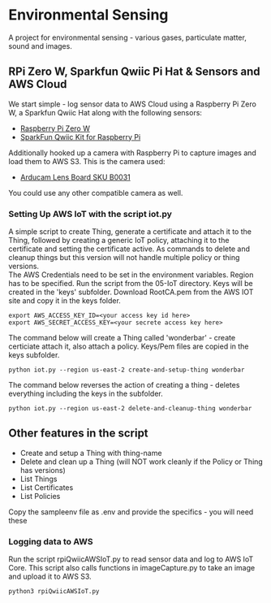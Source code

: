 # Environmental Sensing

A project for environmental sensing - various gases, particulate matter, sound and images.

## RPi Zero W, Sparkfun Qwiic Pi Hat & Sensors and AWS Cloud

We start simple - log sensor data to AWS Cloud using a Raspberry Pi Zero W, a Sparkfun Qwiic Hat along with the following sensors:

* [Raspberry Pi Zero W](https://www.raspberrypi.org/products/raspberry-pi-zero-w/)
* [SparkFun Qwiic Kit for Raspberry Pi](https://www.sparkfun.com/products/15367)

Additionally hooked up a camera with Raspberry Pi to capture images and load them to AWS S3. This is the camera used:
* [Arducam Lens Board SKU B0031](https://www.arducam.com/product/arducam-5mp-m12-picam/)

You could use any other compatible camera as well.

### Setting Up AWS IoT with the script iot.py

A simple script to create Thing, generate a certificate and attach it to the Thing, followed by creating a generic IoT policy, attaching it to the certificate and setting the certificate active. As commands to delete and cleanup things but this version will not handle multiple policy or thing versions.  
The AWS Credentials need to be set in the environment variables. Region has to be specified. 
Run the script from the 05-IoT directory. Keys will be created in the 'keys' subfolder. Download RootCA.pem from the AWS IOT site and copy it in the keys folder. 

```
export AWS_ACCESS_KEY_ID=<your access key id here>
export AWS_SECRET_ACCESS_KEY=<your secrete access key here>
```

The command below will create a Thing called 'wonderbar' - create certiciate attach it, also attach a policy. 
Keys/Pem files are copied in the keys subfolder.

```
python iot.py --region us-east-2 create-and-setup-thing wonderbar

```
The command below reverses the action of creating a thing - deletes everything including the keys in the subfolder.

```
python iot.py --region us-east-2 delete-and-cleanup-thing wonderbar

```

## Other features in the script

- Create and setup a Thing with thing-name
- Delete and clean up a Thing (will NOT work cleanly if the Policy or Thing has versions)
- List Things
- List Certificates
- List Policies

Copy the sampleenv file as .env and provide the specifics - you will need these

### Logging data to AWS

Run the script rpiQwiicAWSIoT.py to read sensor data and log to AWS IoT Core. This script also calls functions in imageCapture.py to take an image and upload it to AWS S3.

```
python3 rpiQwiicAWSIoT.py
```